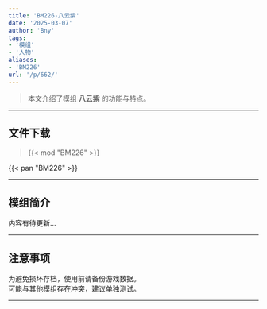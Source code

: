 ```yaml
---
title: 'BM226-八云紫'
date: '2025-03-07'
author: 'Bny'
tags:
- '模组'
- '人物'
aliases:
- 'BM226'
url: '/p/662/'
---
```


> 本文介绍了模组 **八云紫** 的功能与特点。

---

## 文件下载  

> {{< mod "BM226" >}}  

{{< pan "BM226" >}}  

---

## 模组简介

>  
内容有待更新...  

---

## 注意事项

>  
为避免损坏存档，使用前请备份游戏数据。  
可能与其他模组存在冲突，建议单独测试。  

---

